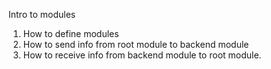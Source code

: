 Intro to modules 

1) How to define modules 
2) How to send info from root module to backend module 
3) How to receive info from backend module to root module.
